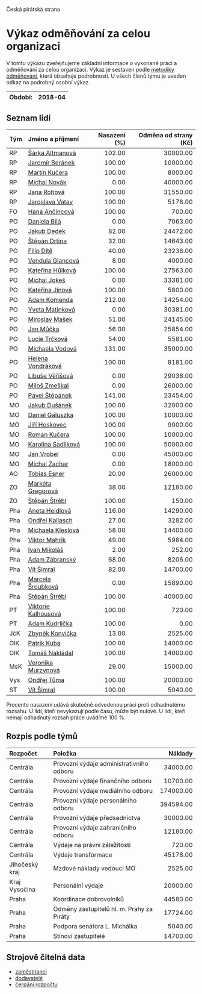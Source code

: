 Česká pirátská strana

Výkaz odměňování za celou organizaci
===========================

V tomtu výkazu zveřejňujeme základní informace o vykonané práci a odměňování
za celou organizaci. Výkaz je sestaven podle [metodiky odměňování][metodika],
která obsahuje podrobnosti. U všech členů týmu je uveden odkaz na podrobný osobní výkaz.

Období:                  | 2018-04
-----------------------  | --------------------


Seznam lidí
--------------

| Tým   | Jméno a příjmení                                                  |   Nasazení (%) |   Odměna od strany (Kč) |
|:------|:------------------------------------------------------------------|---------------:|------------------------:|
| RP    | [Šárka Altmanová](../../tymy/RP/2018/04/sarka-altmanova/)         |         102.00 |                30000.00 |
| RP    | [Jaromír Beránek](../../tymy/RP/2018/04/jaromir-beranek/)         |         100.00 |                10000.00 |
| RP    | [Martin Kučera](../../tymy/RP/2018/04/martin-kucera/)             |         100.00 |                 8000.00 |
| RP    | [Michal Novák](../../tymy/RP/2018/04/michal-novak/)               |           0.00 |                40000.00 |
| RP    | [Jana Rohová](../../tymy/RP/2018/04/jana-rohova/)                 |         100.00 |                31550.00 |
| RP    | [Jaroslava Vatay](../../tymy/RP/2018/04/jaroslava-vatay/)         |         100.00 |                 5178.00 |
| FO    | [Hana Ančincová](../../tymy/FO/2018/04/hana-ancincova/)           |         100.00 |                  700.00 |
| PO    | [Daniela Bílá](../../tymy/PO/2018/04/daniela-bila/)               |           0.00 |                 7063.00 |
| PO    | [Jakub Dedek](../../tymy/PO/2018/04/jakub-dedek/)                 |          82.00 |                24472.00 |
| PO    | [Štěpán Drtina](../../tymy/PO/2018/04/stepan-drtina/)             |          32.00 |                14643.00 |
| PO    | [Filip Dítě](../../tymy/PO/2018/04/filip-dite/)                   |          40.00 |                23236.00 |
| PO    | [Vendula Glancová](../../tymy/PO/2018/04/vendula-glancova/)       |           8.00 |                 4000.00 |
| PO    | [Kateřina Hůlková](../../tymy/PO/2018/04/katerina-hulkova/)       |         100.00 |                27563.00 |
| PO    | [Michal Jokeš](../../tymy/PO/2018/04/michal-jokes/)               |           0.00 |                33381.00 |
| PO    | [Kateřina Jínová](../../tymy/PO/2018/04/katerina-jinova/)         |         100.00 |                 5800.00 |
| PO    | [Adam Komenda](../../tymy/PO/2018/04/adam-komenda/)               |         212.00 |                14254.00 |
| PO    | [Yveta Matinková](../../tymy/PO/2018/04/yveta-matinkova/)         |           0.00 |                30381.00 |
| PO    | [Miroslav Mašek](../../tymy/PO/2018/04/miroslav-masek/)           |          51.00 |                24145.00 |
| PO    | [Jan Můčka](../../tymy/PO/2018/04/jan-mucka/)                     |          56.00 |                25854.00 |
| PO    | [Lucie Trčková](../../tymy/PO/2018/04/lucie-trckova/)             |          54.00 |                 5581.00 |
| PO    | [Michaela Vodová](../../tymy/PO/2018/04/michaela-vodova/)         |         131.00 |                35000.00 |
| PO    | [Helena Vondráková](../../tymy/PO/2018/04/helena-vondrakova/)     |         100.00 |                 9181.00 |
| PO    | [Libuše Věříšová](../../tymy/PO/2018/04/libuse-verisova/)         |           0.00 |                29036.00 |
| PO    | [Miloš Zmeškal](../../tymy/PO/2018/04/milos-zmeskal/)             |           0.00 |                26000.00 |
| PO    | [Pavel Štěpánek](../../tymy/PO/2018/04/pavel-stepanek/)           |         141.00 |                23454.00 |
| MO    | [Jakub Dušánek](../../tymy/MO/2018/04/jakub-dusanek/)             |         100.00 |                32000.00 |
| MO    | [Daniel Galuszka](../../tymy/MO/2018/04/daniel-galuszka/)         |         100.00 |                10000.00 |
| MO    | [Jiří Hoskovec](../../tymy/MO/2018/04/jiri-hoskovec/)             |         100.00 |                 9000.00 |
| MO    | [Roman Kučera](../../tymy/MO/2018/04/roman-kucera/)               |         100.00 |                10000.00 |
| MO    | [Karolína Sadílková](../../tymy/MO/2018/04/karolina-sadilkova/)   |         100.00 |                50000.00 |
| MO    | [Jan Vrobel](../../tymy/MO/2018/04/jan-vrobel/)                   |           0.00 |                45000.00 |
| MO    | [Michal Zachar](../../tymy/MO/2018/04/michal-zachar/)             |           0.00 |                18000.00 |
| AO    | [Tobias Esner](../../tymy/AO/2018/04/tobias-esner/)               |          20.00 |                26000.00 |
| ZO    | [Markéta Gregorová](../../tymy/ZO/2018/04/marketa-gregorova/)     |          38.00 |                12180.00 |
| ZO    | [Štěpán Štrébl](../../tymy/ZO/2018/04/stepan-strebl/)             |         100.00 |                  150.00 |
| Pha   | [Aneta Heidlová](../../tymy/Pha/2018/04/aneta-heidlova/)          |         116.00 |                14290.00 |
| Pha   | [Ondřej Kallasch](../../tymy/Pha/2018/04/ondrej-kallasch/)        |          27.00 |                 3282.00 |
| Pha   | [Michaela Kleslová](../../tymy/Pha/2018/04/michaela-kleslova/)    |          58.00 |                14400.00 |
| Pha   | [Viktor Mahrik](../../tymy/Pha/2018/04/viktor-mahrik/)            |          49.00 |                 5984.00 |
| Pha   | [Ivan Mikoláš](../../tymy/Pha/2018/04/ivan-mikolas/)              |           2.00 |                  252.00 |
| Pha   | [Adam Zábranský](../../tymy/Pha/2018/04/adam-zabransky/)          |          68.00 |                 8206.00 |
| Pha   | [Vít Šimral](../../tymy/Pha/2018/04/vit-simral/)                  |          82.00 |                14700.00 |
| Pha   | [Marcela Šroubková](../../tymy/Pha/2018/04/marcela-sroubkova/)    |           0.00 |                15890.00 |
| Pha   | [Štěpán Štrébl](../../tymy/Pha/2018/04/stepan-strebl/)            |         100.00 |                40000.00 |
| PT    | [Viktorie Kalhousová](../../tymy/PT/2018/04/viktorie-kalhousova/) |         100.00 |                  720.00 |
| PT    | [Adam Kudrlička](../../tymy/PT/2018/04/adam-kudrlicka/)           |         100.00 |                    0.00 |
| JčK   | [Zbyněk Konvička](../../tymy/JčK/2018/04/zbynek-konvicka/)        |          13.00 |                 2525.00 |
| OlK   | [Patrik Kuba](../../tymy/OlK/2018/04/patrik-kuba/)                |         100.00 |                14000.00 |
| OlK   | [Tomáš Nakládal](../../tymy/OlK/2018/04/tomas-nakladal/)          |         100.00 |                14000.00 |
| MsK   | [Veronika Murzynová](../../tymy/MsK/2018/04/veronika-murzynova/)  |          29.00 |                15000.00 |
| Vys   | [Ondřej Tůma](../../tymy/Vys/2018/04/ondrej-tuma/)                |         100.00 |                20000.00 |
| ST    | [Vít Šimral](../../tymy/ST/2018/04/vit-simral/)                   |         100.00 |                 5040.00 |

Procento nasazení udává skutečně odvedenou práci proti odhadnutému rozsahu. 
U lidí, kteří nevykazují podle času, může být nulové. U lidí, kteří nemají odhadnutý rozsah
práce uvádíme 100 %.

Rozpis podle týmů
-----------------

| Rozpočet       | Položka                                   |   Náklady |
|:---------------|:------------------------------------------|----------:|
| Centrála       | Provozní výdaje administrativního odboru  |  34000.00 |
| Centrála       | Provozní výdaje finančního odboru         |  10700.00 |
| Centrála       | Provozní výdaje mediálního odboru         | 174000.00 |
| Centrála       | Provozní výdaje personálního odboru       | 394594.00 |
| Centrála       | Provozní výdaje předsednictva             |  30000.00 |
| Centrála       | Provozní výdaje zahraničního odboru       |  12180.00 |
| Centrála       | Výdaje na právní záležitosti              |    720.00 |
| Centrála       | Výdaje transformace                       |  45178.00 |
| Jihočeský kraj | Mzdové náklady vedoucí MO                 |   2525.00 |
| Kraj Vysočina  | Personální výdaje                         |  20000.00 |
| Praha          | Koordinace dobrovolníků                   |  44580.00 |
| Praha          | Odměny zastupitelů hl. m. Prahy za Piráty |  17724.00 |
| Praha          | Podpora senátora L. Michálka              |   5040.00 |
| Praha          | Stínoví zastupitelé                       |  14700.00 |

Strojově čitelná data
-------------------

* [zaměstnanci](zamestnanci.tsv)
* [dodavatelé](dodavatele.tsv)
* [čerpání rozpočtu](cerpani_rozpoctu.tsv)

[metodika]: https://redmine.pirati.cz/projects/po/wiki/Odmenovani

